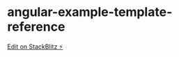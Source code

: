 # angular-example-template-reference

[Edit on StackBlitz ⚡️](https://stackblitz.com/edit/angular-ivy-g2bzrv)